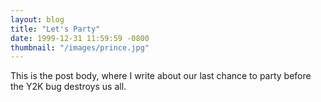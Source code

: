 ```yaml
---
layout: blog
title: "Let's Party"
date: 1999-12-31 11:59:59 -0800
thumbnail: "/images/prince.jpg"
---
```

This is the post body, where I write about our last chance to party before the Y2K bug destroys us all.